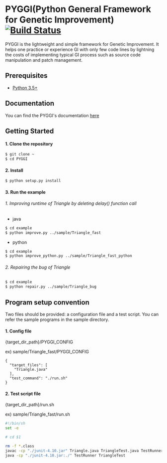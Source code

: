 # PYGGI(Python General Framework for Genetic Improvement) [![Build Status](https://travis-ci.org/coinse/pyggi.svg?branch=master)](https://travis-ci.org/coinse/pyggi)

PYGGI is the lightweight and simple framework for Genetic Improvement.
It helps one practice or experience GI with only few code lines
by lightning the costs of implementing typical GI process
such as source code manipulation and patch management.


## Prerequisites
* [Python 3.5+](https://www.continuum.io/downloads)


## Documentation
You can find the PYGGI's documentation [here](https://coinse.github.io/pyggi/)


## Getting Started

#### 1. Clone the repository
```bash
$ git clone ~
$ cd PYGGI
```

#### 2. Install
```bash
$ python setup.py install
```

#### 3. Run the example
###### 1. Improving runtime of Triangle by deleting delay() function call
* java

```bash
$ cd example
$ python improve.py ../sample/Triangle_fast
```

* python

```bash
$ cd example
$ python improve_python.py ../sample/Triangle_fast_python
```

###### 2. Repairing the bug of Triangle
```bash
$ cd example
$ python repair.py ../sample/Triangle_bug
```

## Program setup convention

Two files should be provided: a configuration file and a test script.
You can refer the sample programs in the sample directory.

#### 1. Config file
{target_dir_path}/PYGGI_CONFIG

ex) sample/Triangle_fast/PYGGI_CONFIG
```
{
  "target_files": [
    "Triangle.java"
  ],
  "test_command": "./run.sh"
}
```

#### 2. Test script file
{target_dir_path}/run.sh

ex) sample/Triangle_fast/run.sh
```sh
#!/bin/sh
set -e

# cd $1

rm -f *.class
javac -cp "./junit-4.10.jar" Triangle.java TriangleTest.java TestRunner.java
java -cp "./junit-4.10.jar:./" TestRunner TriangleTest
```
